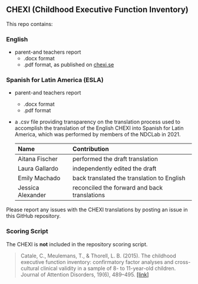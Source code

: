 ## CHEXI (Childhood Executive Function Inventory)

This repo contains:

### English
* parent-and teachers report
    * .docx format
    * .pdf format, as published on [chexi.se](https://chexi.se/downloads)

### Spanish for Latin America (ESLA)
* parent-and teachers report
    * .docx format
    * .pdf format
* a .csv file providing transparency on the translation process used to accomplish the translation of the English CHEXI into Spanish for Latin America, which was performed by members of the NDCLab in 2021.

    | Name | Contribution |
    | :--  | :--  |
    | Aitana Fischer | performed the draft translation |
    | Laura Gallardo | independently edited the draft |
    | Emily Machado | back translated the translation to English |
    | Jessica Alexander | reconciled the forward and back translations |

Please report any issues with the CHEXI translations by posting an issue in this GitHub repository.

### Scoring Script
The CHEXI is **not** included in the repository scoring script.

> Catale, C., Meulemans, T., & Thorell, L. B. (2015). The childhood executive function inventory: confirmatory factor analyses and cross-cultural clinical validity in a sample of 8- to 11-year-old children. Journal of Attention Disorders, 19(6), 489–495. [[link]](https://pubmed.ncbi.nlm.nih.gov/23355496/)